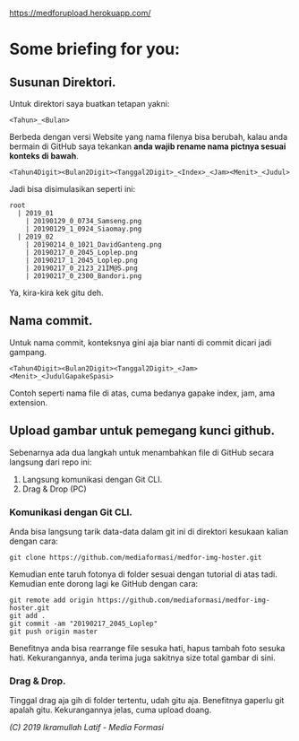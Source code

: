 https://medforupload.herokuapp.com/
# Some briefing for you:

## Susunan Direktori.
Untuk direktori saya buatkan tetapan yakni:
```
<Tahun>_<Bulan>
```
Berbeda dengan versi Website yang nama filenya bisa berubah, kalau anda bermain di GitHub saya tekankan **anda wajib rename nama pictnya sesuai konteks di bawah**. 
```
<Tahun4Digit><Bulan2Digit><Tanggal2Digit>_<Index>_<Jam><Menit>_<Judul>
```
Jadi bisa disimulasikan seperti ini:
```
root
  | 2019_01
    | 20190129_0_0734_Samseng.png
    | 20190129_1_0924_Siaomay.png
  | 2019_02
    | 20190214_0_1021_DavidGanteng.png
    | 20190217_0_2045_Loplep.png
    | 20190217_1_2045_Loplep.png
    | 20190217_0_2123_21IM@S.png
    | 20190217_0_2300_Bandori.png
```
Ya, kira-kira kek gitu deh.

## Nama commit.
Untuk nama commit, konteksnya gini aja biar nanti di commit dicari jadi gampang.
```
<Tahun4Digit><Bulan2Digit><Tanggal2Digit>_<Jam><Menit>_<JudulGapakeSpasi>
```
Contoh seperti nama file di atas, cuma bedanya gapake index, jam, ama extension.

## Upload gambar untuk pemegang kunci github.
Sebenarnya ada dua langkah untuk menambahkan file di GitHub secara langsung dari repo ini:
1. Langsung komunikasi dengan Git CLI.
2. Drag & Drop (PC)

### Komunikasi dengan Git CLI.
Anda bisa langsung tarik data-data dalam git ini di direktori kesukaan kalian dengan cara:
```git
git clone https://github.com/mediaformasi/medfor-img-hoster.git
```
Kemudian ente taruh fotonya di folder sesuai dengan tutorial di atas tadi. Kemudian ente dorong lagi ke GitHub dengan cara:
```git
git remote add origin https://github.com/mediaformasi/medfor-img-hoster.git
git add .
git commit -am "20190217_2045_Loplep"
git push origin master
```
Benefitnya anda bisa rearrange file sesuka hati, hapus tambah foto sesuka hati.
Kekurangannya, anda terima juga sakitnya size total gambar di sini.

### Drag & Drop.
Tinggal drag aja gih di folder tertentu, udah gitu aja.
Benefitnya gaperlu git apalah gitu.
Kekurangannya jelas, cuma upload doang.

*(C) 2019 Ikramullah Latif - Media Formasi*

